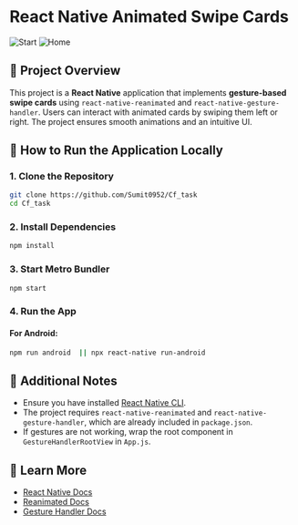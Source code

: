 # React Native Animated Swipe Cards
![Start](https://github.com/user-attachments/assets/2dc64f52-e1ae-4571-9106-04d2b9abbd3f)
![Home](https://github.com/user-attachments/assets/0b5db559-4d5d-42ad-807b-32124afd81cd)

## 📌 Project Overview
This project is a **React Native** application that implements **gesture-based swipe cards** using `react-native-reanimated` and `react-native-gesture-handler`. Users can interact with animated cards by swiping them left or right. The project ensures smooth animations and an intuitive UI.

## 🚀 How to Run the Application Locally

### 1. Clone the Repository
```sh
git clone https://github.com/Sumit0952/Cf_task
cd Cf_task
```

### 2. Install Dependencies
```sh
npm install
```

### 3. Start Metro Bundler
```sh
npm start
```

### 4. Run the App

#### For Android:
```sh
npm run android  || npx react-native run-android
```


## 📝 Additional Notes
- Ensure you have installed [React Native CLI](https://reactnative.dev/docs/environment-setup).
- The project requires `react-native-reanimated` and `react-native-gesture-handler`, which are already included in `package.json`.
- If gestures are not working, wrap the root component in `GestureHandlerRootView` in `App.js`.

## 📄 Learn More
- [React Native Docs](https://reactnative.dev/docs/getting-started)
- [Reanimated Docs](https://docs.swmansion.com/react-native-reanimated/)
- [Gesture Handler Docs](https://docs.swmansion.com/react-native-gesture-handler/)


